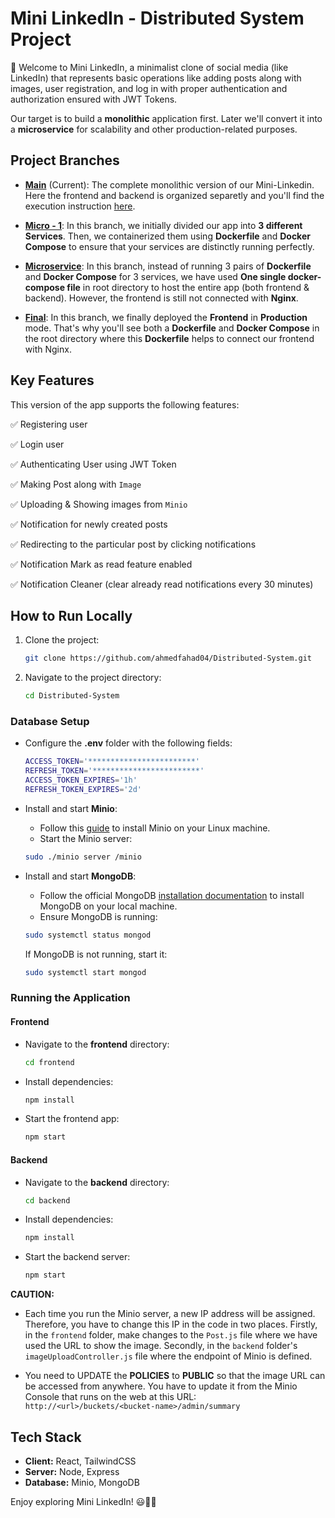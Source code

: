 # Mini LinkedIn - Distributed System Project

🚀 Welcome to Mini LinkedIn, a minimalist clone of social media (like LinkedIn) that represents basic operations like adding posts along with images, user registration, and log in with proper authentication and authorization ensured with JWT Tokens.

Our target is to build a **monolithic** application first. Later we'll convert it into a **microservice** for scalability and other production-related purposes.

## Project Branches

- [**Main**](https://github.com/ahmedfahad04/Mini-LinkedIn/tree/main) (Current):
  The complete monolithic version of our Mini-Linkedin. Here the frontend and backend is organized separetly and you'll find the execution instruction
  [here](#how-to-run-locally).

- [**Micro - 1**](https://github.com/ahmedfahad04/Mini-LinkedIn/tree/micro1):
  In this branch, we initially divided our app into **3 different Services**. Then, we containerized them using **Dockerfile** and **Docker Compose** to ensure that your services are distinctly running perfectly.

- [**Microservice**](https://github.com/ahmedfahad04/Mini-LinkedIn/tree/microservice):
  In this branch, instead of running 3 pairs of **Dockerfile** and **Docker Compose** for 3 services, we have used **One single docker-compose file** in root directory to host the entire app (both frontend & backend). However, the frontend is still not connected with **Nginx**.

- [**Final**](https://github.com/ahmedfahad04/Mini-LinkedIn/tree/final): In this branch, we finally deployed the **Frontend** in **Production** mode. That's why you'll see both a **Dockerfile** and **Docker Compose** in the root directory where this **Dockerfile** helps to connect our frontend with Nginx.

## Key Features

This version of the app supports the following features:

✅ Registering user

✅ Login user

✅ Authenticating User using JWT Token

✅ Making Post along with `Image`

✅ Uploading & Showing images from `Minio`

✅ Notification for newly created posts

✅ Redirecting to the particular post by clicking notifications

✅ Notification Mark as read feature enabled

✅ Notification Cleaner (clear already read notifications every 30 minutes)

## How to Run Locally

1. Clone the project:

   ```bash
   git clone https://github.com/ahmedfahad04/Distributed-System.git
   ```

2. Navigate to the project directory:

   ```bash
   cd Distributed-System
   ```

### Database Setup

- Configure the **.env** folder with the following fields:

  ```bash
  ACCESS_TOKEN='************************'
  REFRESH_TOKEN='************************'
  ACCESS_TOKEN_EXPIRES='1h'
  REFRESH_TOKEN_EXPIRES='2d'
  ```

- Install and start **Minio**:

  - Follow this [guide](https://linuxhint.com/installing_minio_ubuntu/) to install Minio on your Linux machine.
  - Start the Minio server:

  ```bash
  sudo ./minio server /minio
  ```

- Install and start **MongoDB**:

  - Follow the official MongoDB [installation documentation](https://www.mongodb.com/docs/manual/tutorial/install-mongodb-on-ubuntu/) to install MongoDB on your local machine.
  - Ensure MongoDB is running:

  ```bash
  sudo systemctl status mongod
  ```

  If MongoDB is not running, start it:

  ```bash
  sudo systemctl start mongod
  ```

### Running the Application

#### Frontend

- Navigate to the **frontend** directory:

  ```bash
  cd frontend
  ```

- Install dependencies:

  ```bash
  npm install
  ```

- Start the frontend app:

  ```bash
  npm start
  ```

#### Backend

- Navigate to the **backend** directory:

  ```bash
  cd backend
  ```

- Install dependencies:

  ```bash
  npm install
  ```

- Start the backend server:

  ```bash
  npm start
  ```

**CAUTION:**

- Each time you run the Minio server, a new IP address will be assigned. Therefore, you have to change this IP in the code in two places. Firstly, in the `frontend` folder, make changes to the `Post.js` file where we have used the URL to show the image. Secondly, in the `backend` folder's `imageUploadController.js` file where the endpoint of Minio is defined.

- You need to UPDATE the **POLICIES** to **PUBLIC** so that the image URL can be accessed from anywhere. You have to update it from the Minio Console that runs on the web at this URL: `http://<url>/buckets/<bucket-name>/admin/summary`

## Tech Stack

- **Client:** React, TailwindCSS
- **Server:** Node, Express
- **Database:** Minio, MongoDB

Enjoy exploring Mini LinkedIn! 😃👥🌟
